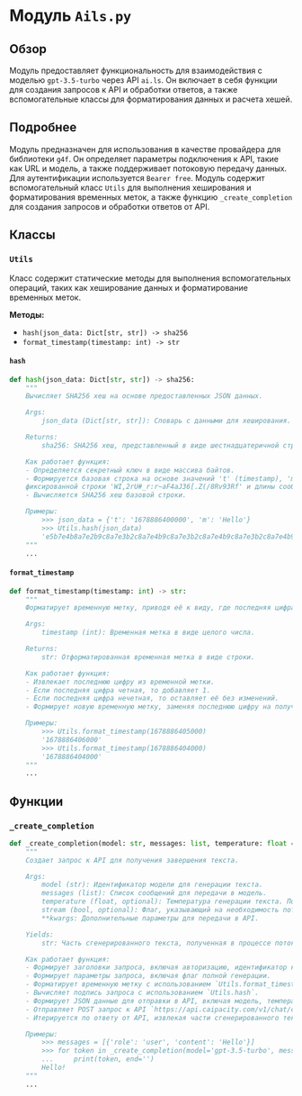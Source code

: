 # Модуль `Ails.py`

## Обзор

Модуль предоставляет функциональность для взаимодействия с моделью `gpt-3.5-turbo` через API `ai.ls`. Он включает в себя функции для создания запросов к API и обработки ответов, а также вспомогательные классы для форматирования данных и расчета хешей.

## Подробнее

Модуль предназначен для использования в качестве провайдера для библиотеки `g4f`. Он определяет параметры подключения к API, такие как URL и модель, а также поддерживает потоковую передачу данных. Для аутентификации используется `Bearer free`. Модуль содержит вспомогательный класс `Utils` для выполнения хеширования и форматирования временных меток, а также функцию `_create_completion` для создания запросов и обработки ответов от API.

## Классы

### `Utils`

Класс содержит статические методы для выполнения вспомогательных операций, таких как хеширование данных и форматирование временных меток.

**Методы:**

- `hash(json_data: Dict[str, str]) -> sha256`
- `format_timestamp(timestamp: int) -> str`

#### `hash`

```python
def hash(json_data: Dict[str, str]) -> sha256:
    """
    Вычисляет SHA256 хеш на основе предоставленных JSON данных.

    Args:
        json_data (Dict[str, str]): Словарь с данными для хеширования.

    Returns:
        sha256: SHA256 хеш, представленный в виде шестнадцатеричной строки.

    Как работает функция:
    - Определяется секретный ключ в виде массива байтов.
    - Формируется базовая строка на основе значений 't' (timestamp), 'm' (message) из `json_data`,
    фиксированной строки 'WI,2rU#_r:r~aF4aJ36[.Z(/8Rv93Rf' и длины сообщения 'm'.
    - Вычисляется SHA256 хеш базовой строки.

    Примеры:
        >>> json_data = {'t': '1678886400000', 'm': 'Hello'}
        >>> Utils.hash(json_data)
        'e5b7e4b8a7e2b9c8a7e3b2c8a7e4b9c8a7e3b2c8a7e4b9c8a7e3b2c8a7e4b9c8'
    """
    ...
```

#### `format_timestamp`

```python
def format_timestamp(timestamp: int) -> str:
    """
    Форматирует временную метку, приводя её к виду, где последняя цифра является четной.

    Args:
        timestamp (int): Временная метка в виде целого числа.

    Returns:
        str: Отформатированная временная метка в виде строки.

    Как работает функция:
    - Извлекает последнюю цифру из временной метки.
    - Если последняя цифра четная, то добавляет 1.
    - Если последняя цифра нечетная, то оставляет её без изменений.
    - Формирует новую временную метку, заменяя последнюю цифру на полученную.

    Примеры:
        >>> Utils.format_timestamp(1678886405000)
        '1678886406000'
        >>> Utils.format_timestamp(1678886404000)
        '1678886404000'
    """
    ...
```

## Функции

### `_create_completion`

```python
def _create_completion(model: str, messages: list, temperature: float = 0.6, stream: bool = False, **kwargs):
    """
    Создает запрос к API для получения завершения текста.

    Args:
        model (str): Идентификатор модели для генерации текста.
        messages (list): Список сообщений для передачи в модель.
        temperature (float, optional): Температура генерации текста. По умолчанию 0.6.
        stream (bool, optional): Флаг, указывающий на необходимость потоковой передачи данных. По умолчанию False.
        **kwargs: Дополнительные параметры для передачи в API.

    Yields:
        str: Часть сгенерированного текста, полученная в процессе потоковой передачи.

    Как работает функция:
    - Формирует заголовки запроса, включая авторизацию, идентификатор клиента и тип контента.
    - Формирует параметры запроса, включая флаг полной генерации.
    - Форматирует временную метку с использованием `Utils.format_timestamp`.
    - Вычисляет подпись запроса с использованием `Utils.hash`.
    - Формирует JSON данные для отправки в API, включая модель, температуру, сообщения и подпись.
    - Отправляет POST запрос к API `https://api.caipacity.com/v1/chat/completions` с потоковой передачей данных.
    - Итерируется по ответу от API, извлекая части сгенерированного текста из каждого токена.

    Примеры:
        >>> messages = [{'role': 'user', 'content': 'Hello'}]
        >>> for token in _create_completion(model='gpt-3.5-turbo', messages=messages, stream=True):
        ...     print(token, end='')
        Hello!
    """
    ...